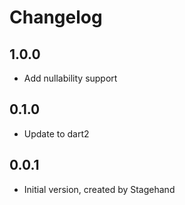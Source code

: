 # Changelog

## 1.0.0
- Add nullability support

## 0.1.0
- Update to dart2

## 0.0.1
- Initial version, created by Stagehand
